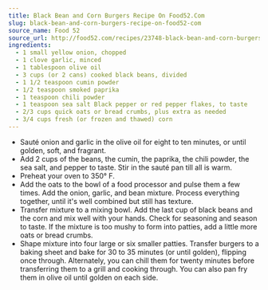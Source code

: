 ```yaml
---
title: Black Bean and Corn Burgers Recipe On Food52.Com
slug: black-bean-and-corn-burgers-recipe-on-food52-com
source_name: Food 52
source_url: http://food52.com/recipes/23748-black-bean-and-corn-burgers
ingredients:
  - 1 small yellow onion, chopped
  - 1 clove garlic, minced
  - 1 tablespoon olive oil
  - 3 cups (or 2 cans) cooked black beans, divided
  - 1 1/2 teaspoon cumin powder
  - 1/2 teaspoon smoked paprika
  - 1 teaspoon chili powder
  - 1 teaspoon sea salt Black pepper or red pepper flakes, to taste
  - 2/3 cups quick oats or bread crumbs, plus extra as needed
  - 3/4 cups fresh (or frozen and thawed) corn
---
```


* Sauté onion and garlic in the olive oil for eight to ten minutes, or until golden, soft, and fragrant.
* Add 2 cups of the beans, the cumin, the paprika, the chili powder, the sea salt, and pepper to taste. Stir in the sauté pan till all is warm.
* Preheat your oven to 350° F.
* Add the oats to the bowl of a food processor and pulse them a few times. Add the onion, garlic, and bean mixture. Process everything together, until it's well combined but still has texture.
* Transfer mixture to a mixing bowl. Add the last cup of black beans and the corn and mix well with your hands. Check for seasoning and season to taste. If the mixture is too mushy to form into patties, add a little more oats or bread crumbs.
* Shape mixture into four large or six smaller patties. Transfer burgers to a baking sheet and bake for 30 to 35 minutes (or until golden), flipping once through. Alternately, you can chill them for twenty minutes before transferring them to a grill and cooking through. You can also pan fry them in olive oil until golden on each side.
